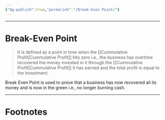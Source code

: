 ```yaml
---
{"dg-publish":true,"permalink":"/Break-Even Point/"}
---
```



---
# Break-Even Point
> It is defined as a point in time when the [[Cummulative Profit\|Cummulative Profit]] hits zero i.e., the business has overtime recovered the money invested in it through the [[Cummulative Profit\|Cummulative Profit]] it has earned and the total profit is equal to the investment.

Break Even Point is used to prove that a business has now recovered all its money and is now in the green i.e., no longer burning cash.


---
# Footnotes